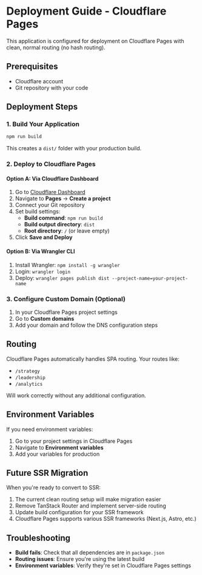 # Deployment Guide - Cloudflare Pages

This application is configured for deployment on Cloudflare Pages with clean, normal routing (no hash routing).

## Prerequisites

- Cloudflare account
- Git repository with your code

## Deployment Steps

### 1. Build Your Application

```bash
npm run build
```

This creates a `dist/` folder with your production build.

### 2. Deploy to Cloudflare Pages

#### Option A: Via Cloudflare Dashboard
1. Go to [Cloudflare Dashboard](https://dash.cloudflare.com/)
2. Navigate to **Pages** → **Create a project**
3. Connect your Git repository
4. Set build settings:
   - **Build command**: `npm run build`
   - **Build output directory**: `dist`
   - **Root directory**: `/` (or leave empty)
5. Click **Save and Deploy**

#### Option B: Via Wrangler CLI
1. Install Wrangler: `npm install -g wrangler`
2. Login: `wrangler login`
3. Deploy: `wrangler pages publish dist --project-name=your-project-name`

### 3. Configure Custom Domain (Optional)

1. In your Cloudflare Pages project settings
2. Go to **Custom domains**
3. Add your domain and follow the DNS configuration steps

## Routing

Cloudflare Pages automatically handles SPA routing. Your routes like:
- `/strategy`
- `/leadership`
- `/analytics`

Will work correctly without any additional configuration.

## Environment Variables

If you need environment variables:
1. Go to your project settings in Cloudflare Pages
2. Navigate to **Environment variables**
3. Add your variables for production

## Future SSR Migration

When you're ready to convert to SSR:
1. The current clean routing setup will make migration easier
2. Remove TanStack Router and implement server-side routing
3. Update build configuration for your SSR framework
4. Cloudflare Pages supports various SSR frameworks (Next.js, Astro, etc.)

## Troubleshooting

- **Build fails**: Check that all dependencies are in `package.json`
- **Routing issues**: Ensure you're using the latest build
- **Environment variables**: Verify they're set in Cloudflare Pages settings
